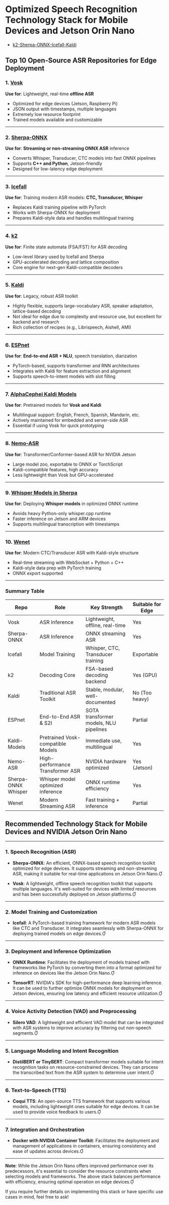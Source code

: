 # Optimized Speech Recognition Technology Stack for Mobile Devices and Jetson Orin Nano​
- [k2-Sherpa-ONNX-Icefall-Kaldi](./k2-Sherpa-ONNX-Icefall-Kaldi.md)

## Top 10 Open-Source ASR Repositories for Edge Deployment

### **1. [Vosk](https://github.com/alphacep/vosk-api)**  
**Use for**: Lightweight, real-time **offline ASR**  
- Optimized for edge devices (Jetson, Raspberry Pi)  
- JSON output with timestamps, multiple languages  
- Extremely low resource footprint  
- Trained models available and customizable  

---

### **2. [Sherpa-ONNX](https://github.com/k2-fsa/sherpa-onnx)**  
**Use for**: **Streaming or non-streaming ONNX ASR** inference  
- Converts Whisper, Transducer, CTC models into fast ONNX pipelines  
- Supports **C++ and Python**, Jetson-friendly  
- Designed for low-latency edge deployment  

---

### **3. [Icefall](https://github.com/k2-fsa/icefall)**  
**Use for**: Training modern ASR models: **CTC, Transducer, Whisper**  
- Replaces Kaldi training pipeline with PyTorch  
- Works with Sherpa-ONNX for deployment  
- Prepares Kaldi-style data and handles multilingual training  

---

### **4. [k2](https://github.com/k2-fsa/k2)**  
**Use for**: Finite state automata (FSA/FST) for ASR decoding  
- Low-level library used by Icefall and Sherpa  
- GPU-accelerated decoding and lattice composition  
- Core engine for next-gen Kaldi-compatible decoders  

---

### **5. [Kaldi](https://github.com/kaldi-asr/kaldi)**  
**Use for**: Legacy, robust ASR toolkit  
- Highly flexible, supports large-vocabulary ASR, speaker adaptation, lattice-based decoding  
- Not ideal for edge due to complexity and resource use, but excellent for backend and research  
- Rich collection of recipes (e.g., Librispeech, Aishell, AMI)  

---

### **6. [ESPnet](https://github.com/espnet/espnet)**  
**Use for**: **End-to-end ASR + NLU**, speech translation, diarization  
- PyTorch-based, supports transformer and RNN architectures  
- Integrates with Kaldi for feature extraction and alignment  
- Supports speech-to-intent models with slot filling  

---

### **7. [AlphaCephei Kaldi Models](https://github.com/alphacep/kaldi-models)**  
**Use for**: Pretrained models for **Vosk and Kaldi**  
- Multilingual support: English, French, Spanish, Mandarin, etc.  
- Actively maintained for embedded and server-side ASR  
- Essential if using Vosk for quick prototyping  

---

### **8. [Nemo-ASR](https://github.com/NVIDIA/NeMo)**  
**Use for**: Transformer/Conformer-based ASR for NVIDIA Jetson  
- Large model zoo, exportable to ONNX or TorchScript  
- Kaldi-compatible features, high accuracy  
- Less lightweight than Vosk but GPU-accelerated  

---

### **9. [Whisper Models in Sherpa](https://github.com/k2-fsa/sherpa-onnx/blob/master/docs/whisper.md)**  
**Use for**: Deploying **Whisper models** in optimized ONNX runtime  
- Avoids heavy Python-only whisper.cpp runtime  
- Faster inference on Jetson and ARM devices  
- Supports multilingual transcription with timestamps  

---

### **10. [Wenet](https://github.com/wenet-e2e/wenet)**  
**Use for**: Modern CTC/Transducer ASR with Kaldi-style structure  
- Real-time streaming with WebSocket + Python + C++  
- Kaldi-style data prep with PyTorch training  
- ONNX export supported  

---

### Summary Table

| Repo               | Role                                   | Key Strength                                  | Suitable for Edge |
|--------------------|----------------------------------------|-----------------------------------------------|-------------------|
| Vosk               | ASR Inference                          | Lightweight, offline, real-time               | Yes               |
| Sherpa-ONNX        | ASR Inference                          | ONNX streaming ASR                            | Yes               |
| Icefall            | Model Training                         | Whisper, CTC, Transducer training             | Exportable        |
| k2                 | Decoding Core                          | FSA-based decoding backend                    | Yes (GPU)         |
| Kaldi              | Traditional ASR Toolkit                | Stable, modular, well-documented              | No (Too heavy)    |
| ESPnet             | End-to-End ASR & S2I                   | SOTA transformer models, NLU pipelines        | Partial           |
| Kaldi-Models       | Pretrained Vosk-compatible Models      | Immediate use, multilingual                   | Yes               |
| Nemo-ASR           | High-performance Transformer ASR       | NVIDIA hardware optimized                     | Yes (Jetson)      |
| Sherpa-ONNX Whisper| Whisper model optimized inference      | ONNX runtime efficiency                       | Yes               |
| Wenet              | Modern Streaming ASR                   | Fast training + inference                     | Partial           |

## Recommended Technology Stack for Mobile Devices and NVIDIA Jetson Orin Nano
---

### **1. Speech Recognition (ASR)**

- **Sherpa-ONNX**: An efficient, ONNX-based speech recognition toolkit optimized for edge devices. It supports streaming and non-streaming ASR, making it suitable for real-time applications on Jetson Orin Nano.

- **Vosk**: A lightweight, offline speech recognition toolkit that supports multiple languages. It's well-suited for devices with limited resources and has been successfully deployed on Jetson platforms.

---

### **2. Model Training and Customization**

- **Icefall**: A PyTorch-based training framework for modern ASR models like CTC and Transducer. It integrates seamlessly with Sherpa-ONNX for deploying trained models on edge devices.

---

### **3. Deployment and Inference Optimization**

- **ONNX Runtime**: Facilitates the deployment of models trained with frameworks like PyTorch by converting them into a format optimized for inference on devices like the Jetson Orin Nano.

- **TensorRT**: NVIDIA's SDK for high-performance deep learning inference. It can be used to further optimize ONNX models for deployment on Jetson devices, ensuring low latency and efficient resource utilization.

---

### **4. Voice Activity Detection (VAD) and Preprocessing**

- **Silero VAD**: A lightweight and efficient VAD model that can be integrated with ASR systems to improve accuracy by filtering out non-speech segments.

---

### **5. Language Modeling and Intent Recognition**

- **DistilBERT or TinyBERT**: Compact transformer models suitable for intent recognition tasks on resource-constrained devices. They can process the transcribed text from the ASR system to determine user intent.

---

### **6. Text-to-Speech (TTS)**

- **Coqui TTS**: An open-source TTS framework that supports various models, including lightweight ones suitable for edge devices. It can be used to provide voice feedback to users.

---

### **7. Integration and Orchestration**

- **Docker with NVIDIA Container Toolkit**: Facilitates the deployment and management of applications in containers, ensuring consistency and ease of updates across devices.

---

**Note**: While the Jetson Orin Nano offers improved performance over its predecessors, it's essential to consider the resource constraints when selecting models and frameworks. The above stack balances performance with efficiency, ensuring optimal operation on edge devices.

If you require further details on implementing this stack or have specific use cases in mind, feel free to ask! 

